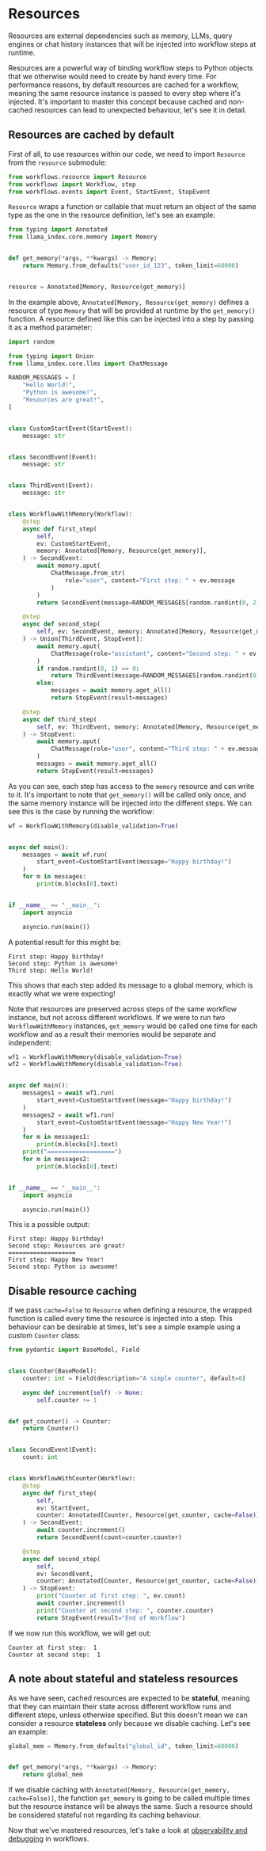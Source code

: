 # Resources

Resources are external dependencies such as memory, LLMs, query engines or chat history instances that will be injected
into workflow steps at runtime.

Resources are a powerful way of binding workflow steps to Python objects that we otherwise would need to create by hand
every time. For performance reasons, by default resources are cached for a workflow, meaning the same resource instance
is passed to every step where it's injected. It's important to master this concept because cached and non-cached
resources can lead to unexpected behaviour, let's see it in detail.

## Resources are cached by default

First of all, to use resources within our code, we need to import `Resource` from the `resource` submodule:

```python
from workflows.resource import Resource
from workflows import Workflow, step
from workflows.events import Event, StartEvent, StopEvent
```

`Resource` wraps a function or callable that must return an object of the same type as the one in the resource
definition, let's see an example:

```python
from typing import Annotated
from llama_index.core.memory import Memory


def get_memory(*args, **kwargs) -> Memory:
    return Memory.from_defaults("user_id_123", token_limit=60000)


resource = Annotated[Memory, Resource(get_memory)]
```

In the example above, `Annotated[Memory, Resource(get_memory)` defines a resource of type `Memory` that will be provided
at runtime by the `get_memory()` function. A resource defined like this can be injected into a step by passing it as
a method parameter:

```python
import random

from typing import Union
from llama_index.core.llms import ChatMessage

RANDOM_MESSAGES = [
    "Hello World!",
    "Python is awesome!",
    "Resources are great!",
]


class CustomStartEvent(StartEvent):
    message: str


class SecondEvent(Event):
    message: str


class ThirdEvent(Event):
    message: str


class WorkflowWithMemory(Workflow):
    @step
    async def first_step(
        self,
        ev: CustomStartEvent,
        memory: Annotated[Memory, Resource(get_memory)],
    ) -> SecondEvent:
        await memory.aput(
            ChatMessage.from_str(
                role="user", content="First step: " + ev.message
            )
        )
        return SecondEvent(message=RANDOM_MESSAGES[random.randint(0, 2)])

    @step
    async def second_step(
        self, ev: SecondEvent, memory: Annotated[Memory, Resource(get_memory)]
    ) -> Union[ThirdEvent, StopEvent]:
        await memory.aput(
            ChatMessage(role="assistant", content="Second step: " + ev.message)
        )
        if random.randint(0, 1) == 0:
            return ThirdEvent(message=RANDOM_MESSAGES[random.randint(0, 2)])
        else:
            messages = await memory.aget_all()
            return StopEvent(result=messages)

    @step
    async def third_step(
        self, ev: ThirdEvent, memory: Annotated[Memory, Resource(get_memory)]
    ) -> StopEvent:
        await memory.aput(
            ChatMessage(role="user", content="Third step: " + ev.message)
        )
        messages = await memory.aget_all()
        return StopEvent(result=messages)
```

As you can see, each step has access to the `memory` resource and can write to it. It's important to note that
`get_memory()` will be called only once, and the same memory instance will be injected into the different steps. We can
see this is the case by running the workflow:

```python
wf = WorkflowWithMemory(disable_validation=True)


async def main():
    messages = await wf.run(
        start_event=CustomStartEvent(message="Happy birthday!")
    )
    for m in messages:
        print(m.blocks[0].text)


if __name__ == "__main__":
    import asyncio

    asyncio.run(main())
```

A potential result for this might be:

```text
First step: Happy birthday!
Second step: Python is awesome!
Third step: Hello World!
```

This shows that each step added its message to a global memory, which is exactly what we were expecting!

Note that resources are preserved across steps of the same workflow instance, but not across different workflows. If we
were to run two `WorkflowWithMemory` instances, `get_memory` would be called one time for each workflow and as a result
their memories would be separate and independent:

```python
wf1 = WorkflowWithMemory(disable_validation=True)
wf2 = WorkflowWithMemory(disable_validation=True)


async def main():
    messages1 = await wf1.run(
        start_event=CustomStartEvent(message="Happy birthday!")
    )
    messages2 = await wf1.run(
        start_event=CustomStartEvent(message="Happy New Year!")
    )
    for m in messages1:
        print(m.blocks[0].text)
    print("===================")
    for m in messages2:
        print(m.blocks[0].text)


if __name__ == "__main__":
    import asyncio

    asyncio.run(main())
```

This is a possible output:

```text
First step: Happy birthday!
Second step: Resources are great!
===================
First step: Happy New Year!
Second step: Python is awesome!
```

## Disable resource caching

If we pass `cache=False` to `Resource` when defining a resource, the wrapped function is called every time the resource
is injected into a step. This behaviour can be desirable at times, let's see a simple example using a custom
`Counter` class:

```python
from pydantic import BaseModel, Field


class Counter(BaseModel):
    counter: int = Field(description="A simple counter", default=0)

    async def increment(self) -> None:
        self.counter += 1


def get_counter() -> Counter:
    return Counter()


class SecondEvent(Event):
    count: int


class WorkflowWithCounter(Workflow):
    @step
    async def first_step(
        self,
        ev: StartEvent,
        counter: Annotated[Counter, Resource(get_counter, cache=False)],
    ) -> SecondEvent:
        await counter.increment()
        return SecondEvent(count=counter.counter)

    @step
    async def second_step(
        self,
        ev: SecondEvent,
        counter: Annotated[Counter, Resource(get_counter, cache=False)],
    ) -> StopEvent:
        print("Counter at first step: ", ev.count)
        await counter.increment()
        print("Counter at second step: ", counter.counter)
        return StopEvent(result="End of Workflow")
```

If we now run this workflow, we will get out:

```text
Counter at first step:  1
Counter at second step:  1
```

## A note about stateful and stateless resources

As we have seen, cached resources are expected to be **stateful**, meaning that they can maintain their state across
different workflow runs and different steps, unless otherwise specified. But this doesn't mean we can consider a
resource **stateless** only because we disable caching. Let's see an example:

```python
global_mem = Memory.from_defaults("global_id", token_limit=60000)


def get_memory(*args, **kwargs) -> Memory:
    return global_mem
```

If we disable caching with `Annotated[Memory, Resource(get_memory, cache=False)]`, the function `get_memory` is going
to be called multiple times but the resource instance will be always the same. Such a resource should be considered
stateful not regarding its caching behaviour.

Now that we've mastered resources, let's take a look at [observability and debugging](./observability.md) in workflows.
